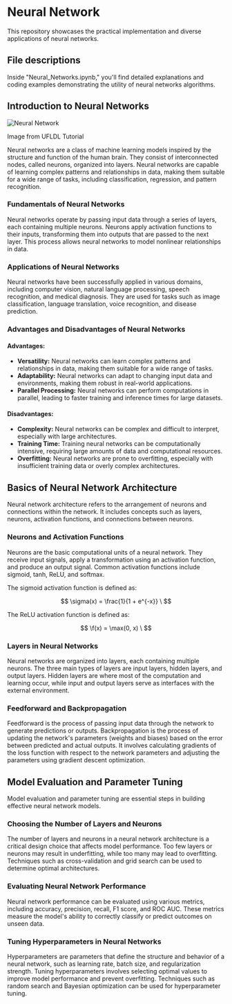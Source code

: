# Neural Network

This repository showcases the practical implementation and diverse applications of neural networks.

## File descriptions
Inside "Neural_Networks.ipynb," you'll find detailed explanations and coding examples demonstrating the utility of neural networks algorithms.

## Introduction to Neural Networks

![Neural Network](http://ufldl.stanford.edu/tutorial/images/Network331.png)

Image from UFLDL Tutorial

Neural networks are a class of machine learning models inspired by the structure and function of the human brain. They consist of interconnected nodes, called neurons, organized into layers. Neural networks are capable of learning complex patterns and relationships in data, making them suitable for a wide range of tasks, including classification, regression, and pattern recognition.

### Fundamentals of Neural Networks

Neural networks operate by passing input data through a series of layers, each containing multiple neurons. Neurons apply activation functions to their inputs, transforming them into outputs that are passed to the next layer. This process allows neural networks to model nonlinear relationships in data.

### Applications of Neural Networks

Neural networks have been successfully applied in various domains, including computer vision, natural language processing, speech recognition, and medical diagnosis. They are used for tasks such as image classification, language translation, voice recognition, and disease prediction.

### Advantages and Disadvantages of Neural Networks

#### Advantages:
- **Versatility:** Neural networks can learn complex patterns and relationships in data, making them suitable for a wide range of tasks.
- **Adaptability:** Neural networks can adapt to changing input data and environments, making them robust in real-world applications.
- **Parallel Processing:** Neural networks can perform computations in parallel, leading to faster training and inference times for large datasets.

#### Disadvantages:
- **Complexity:** Neural networks can be complex and difficult to interpret, especially with large architectures.
- **Training Time:** Training neural networks can be computationally intensive, requiring large amounts of data and computational resources.
- **Overfitting:** Neural networks are prone to overfitting, especially with insufficient training data or overly complex architectures.

## Basics of Neural Network Architecture

Neural network architecture refers to the arrangement of neurons and connections within the network. It includes concepts such as layers, neurons, activation functions, and connections between neurons.

### Neurons and Activation Functions

Neurons are the basic computational units of a neural network. They receive input signals, apply a transformation using an activation function, and produce an output signal. Common activation functions include sigmoid, tanh, ReLU, and softmax.

The sigmoid activation function is defined as:

$$
\sigma(x) = \frac{1}{1 + e^{-x}} \
$$

The ReLU activation function is defined as:

$$
\f(x) = \max(0, x) \
$$



### Layers in Neural Networks

Neural networks are organized into layers, each containing multiple neurons. The three main types of layers are input layers, hidden layers, and output layers. Hidden layers are where most of the computation and learning occur, while input and output layers serve as interfaces with the external environment.

### Feedforward and Backpropagation

Feedforward is the process of passing input data through the network to generate predictions or outputs. Backpropagation is the process of updating the network's parameters (weights and biases) based on the error between predicted and actual outputs. It involves calculating gradients of the loss function with respect to the network parameters and adjusting the parameters using gradient descent optimization.

## Model Evaluation and Parameter Tuning

Model evaluation and parameter tuning are essential steps in building effective neural network models.

### Choosing the Number of Layers and Neurons

The number of layers and neurons in a neural network architecture is a critical design choice that affects model performance. Too few layers or neurons may result in underfitting, while too many may lead to overfitting. Techniques such as cross-validation and grid search can be used to determine optimal architectures.

### Evaluating Neural Network Performance

Neural network performance can be evaluated using various metrics, including accuracy, precision, recall, F1 score, and ROC AUC. These metrics measure the model's ability to correctly classify or predict outcomes on unseen data.

### Tuning Hyperparameters in Neural Networks

Hyperparameters are parameters that define the structure and behavior of a neural network, such as learning rate, batch size, and regularization strength. Tuning hyperparameters involves selecting optimal values to improve model performance and prevent overfitting. Techniques such as random search and Bayesian optimization can be used for hyperparameter tuning.
